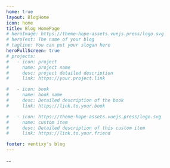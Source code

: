 ```yaml
---
home: true
layout: BlogHome
icon: home
title: Blog HomePage
# heroImage: https://theme-hope-assets.vuejs.press/logo.svg
# heroText: The name of your blog
# tagline: You can put your slogan here
heroFullScreen: true
# projects:
#   - icon: project
#     name: project name
#     desc: project detailed description
#     link: https://your.project.link

#   - icon: book
#     name: book name
#     desc: Detailed description of the book
#     link: https://link.to.your.book

#   - icon: https://theme-hope-assets.vuejs.press/logo.svg
#     name: custom item
#     desc: Detailed description of this custom item
#     link: https://link.to.your.friend

footer: ventixy's blog
---
```



--
